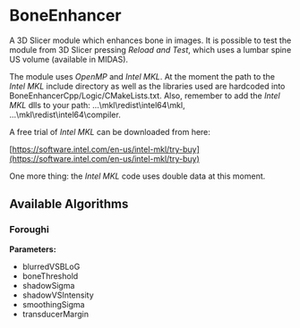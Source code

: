 # BoneEnhancer #

A 3D Slicer module which enhances bone in images. It is possible to test the module from 3D Slicer pressing *Reload and Test*, which uses a lumbar spine US volume (available in MIDAS).

The module uses *OpenMP* and *Intel MKL*. At the moment the path to the *Intel MKL* include directory as well as the libraries used are hardcoded into BoneEnhancerCpp/Logic/CMakeLists.txt. Also,  remember to add the *Intel MKL* dlls to your path: ...\mkl\redist\intel64\mkl, ...\mkl\redist\intel64\compiler.

A free trial of *Intel MKL* can be downloaded from here:

[https://software.intel.com/en-us/intel-mkl/try-buy](https://software.intel.com/en-us/intel-mkl/try-buy)

One more thing: the *Intel MKL* code uses double data at this moment.
## Available Algorithms ##

### Foroughi ###

**Parameters:**
* blurredVSBLoG
* boneThreshold
* shadowSigma
* shadowVSIntensity
* smoothingSigma
* transducerMargin